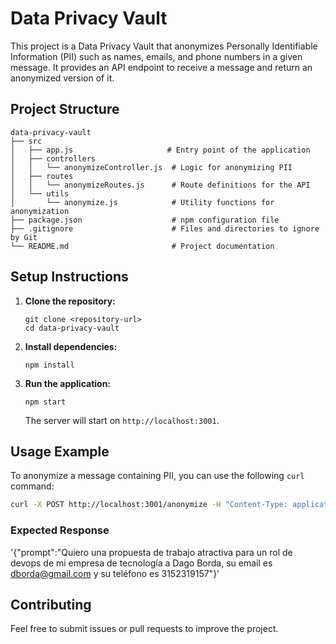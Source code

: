 # Data Privacy Vault

This project is a Data Privacy Vault that anonymizes Personally Identifiable Information (PII) such as names, emails, and phone numbers in a given message. It provides an API endpoint to receive a message and return an anonymized version of it.

## Project Structure

```
data-privacy-vault
├── src
│   ├── app.js                     # Entry point of the application
│   ├── controllers
│   │   └── anonymizeController.js  # Logic for anonymizing PII
│   ├── routes
│   │   └── anonymizeRoutes.js      # Route definitions for the API
│   └── utils
│       └── anonymize.js            # Utility functions for anonymization
├── package.json                    # npm configuration file
├── .gitignore                      # Files and directories to ignore by Git
└── README.md                       # Project documentation
```

## Setup Instructions

1. **Clone the repository:**
   ```
   git clone <repository-url>
   cd data-privacy-vault
   ```

2. **Install dependencies:**
   ```
   npm install
   ```

3. **Run the application:**
   ```
   npm start
   ```

   The server will start on `http://localhost:3001`.

## Usage Example

To anonymize a message containing PII, you can use the following `curl` command:

```bash
curl -X POST http://localhost:3001/anonymize -H "Content-Type: application/json" -d '{"message":"oferta de trabajo para Dago Borda con email dborda@gmail.com y teléfono 3152319157"}'
```

### Expected Response
'{"prompt":"Quiero una propuesta de trabajo atractiva para un rol de devops de mi empresa de tecnología a Dago Borda, su email es dborda@gmail.com y su teléfono es 3152319157"}'

## Contributing

Feel free to submit issues or pull requests to improve the project.